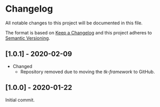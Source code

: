 # Changelog
All notable changes to this project will be documented in this file.

The format is based on [Keep a Changelog](https://keepachangelog.com/en/1.0.0/) and this project adheres to [Semantic Versioning](https://semver.org/spec/v2.0.0.html).

## [1.0.1] - 2020-02-09
* Changed
  * Repository removed due to moving the *tk-framework* to GitHub.

## [1.0.0] - 2020-01-22
Initial commit.
